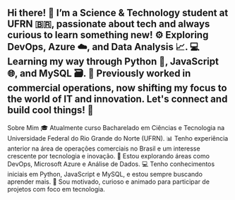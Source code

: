 Hi there! 👋
I’m a Science & Technology student at UFRN 🇧🇷, passionate about tech and always curious to learn something new!
⚙️ Exploring DevOps, Azure ☁️, and Data Analysis 📈.
💻 Learning my way through Python 🐍, JavaScript 🌐, and MySQL 🗃️.
📌 Previously worked in commercial operations, now shifting my focus to the world of IT and innovation.
Let's connect and build cool things! 🚀
---------------------------------------------
Sobre Mim
🎓 Atualmente curso Bacharelado em Ciências e Tecnologia na Universidade Federal do Rio Grande do Norte (UFRN).
📊 Tenho experiência anterior na área de operações comerciais no Brasil e um interesse crescente por tecnologia e inovação.
🚀 Estou explorando áreas como DevOps, Microsoft Azure e Análise de Dados.
💻 Tenho conhecimentos iniciais em Python, JavaScript e MySQL, e estou sempre buscando aprender mais.
🤝 Sou motivado, curioso e animado para participar de projetos com foco em tecnologia.

